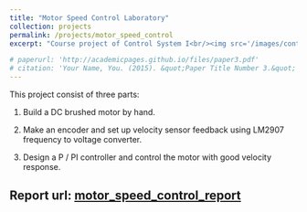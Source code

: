```yaml
---
title: "Motor Speed Control Laboratory"
collection: projects
permalink: /projects/motor_speed_control
excerpt: "Course project of Control System I<br/><img src='/images/control1.jpg'width='50%' style='margin-left:50%'   >"

# paperurl: 'http://academicpages.github.io/files/paper3.pdf'
# citation: 'Your Name, You. (2015). &quot;Paper Title Number 3.&quot; <i>Journal 1</i>. 1(3).'
---
```

This project consist of three parts:

1. Build a DC brushed motor by hand.

2. Make an encoder and set up velocity sensor feedback using LM2907 frequency to voltage converter.

3. Design a P / PI controller and control the motor with good velocity response.

## Report url: [motor_speed_control_report](https://drive.google.com/file/d/1-ZtEFtU-sbJWcqHhscZ0nK-2jSHD5xiP/view?usp=sharing) 
<!-- On google drive -->
<!-- Recommended citation: Your Name, You. (2015). "Paper Title Number 3." <i>Journal 1</i>. 1(3). -->